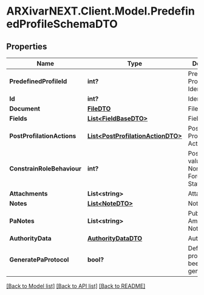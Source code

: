 # ARXivarNEXT.Client.Model.PredefinedProfileSchemaDTO
## Properties

Name | Type | Description | Notes
------------ | ------------- | ------------- | -------------
**PredefinedProfileId** | **int?** | Predefined Profile Identifier | [optional] 
**Id** | **int?** | Identifier | [optional] 
**Document** | [**FileDTO**](FileDTO.md) | File data | [optional] 
**Fields** | [**List&lt;FieldBaseDTO&gt;**](FieldBaseDTO.md) | Fields | [optional] 
**PostProfilationActions** | [**List&lt;PostProfilationActionDTO&gt;**](PostProfilationActionDTO.md) | Post Profilation Actions | [optional] 
**ConstrainRoleBehaviour** | **int?** | Possible values:  0: None  1: ForceInsert  2: State  | [optional] 
**Attachments** | **List&lt;string&gt;** | Attachments | [optional] 
**Notes** | [**List&lt;NoteDTO&gt;**](NoteDTO.md) | Notes | [optional] 
**PaNotes** | **List&lt;string&gt;** | Public Amministration Notes | [optional] 
**AuthorityData** | [**AuthorityDataDTO**](AuthorityDataDTO.md) | Authority Data | [optional] 
**GeneratePaProtocol** | **bool?** | Defines if a protocol has been generated | [optional] 

[[Back to Model list]](../README.md#documentation-for-models) [[Back to API list]](../README.md#documentation-for-api-endpoints) [[Back to README]](../README.md)

